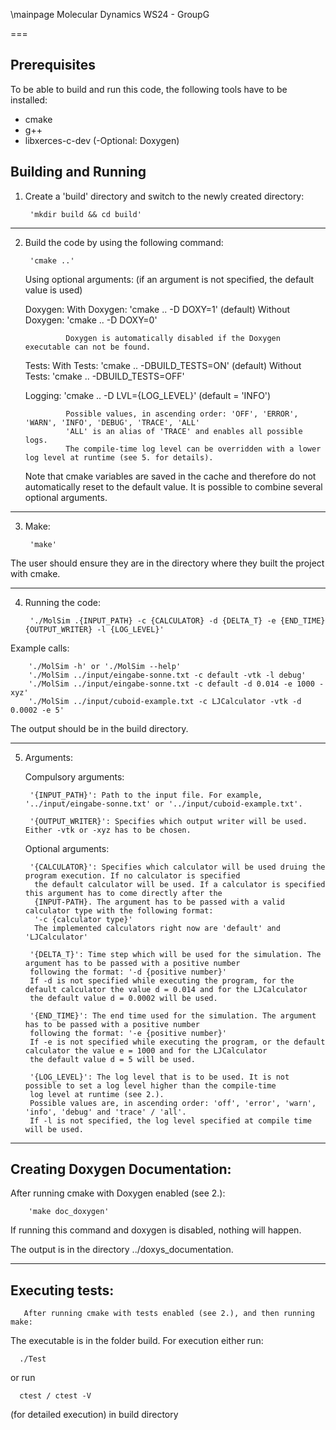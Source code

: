 \mainpage Molecular Dynamics WS24 - GroupG

 
===
## Prerequisites
To be able to build and run this code, the following tools have to be installed:

- cmake
- g++
- libxerces-c-dev
(-Optional: Doxygen)

## Building and Running
1) Create a 'build' directory and switch to the newly created directory:


        'mkdir build && cd build'
---
2) Build the code by using the following command:

        'cmake ..'

    Using optional arguments: (if an argument is not specified, the default value is used)

    Doxygen:    With Doxygen:    'cmake .. -D DOXY=1'   (default)
                Without Doxygen: 'cmake .. -D DOXY=0' 
    
                Doxygen is automatically disabled if the Doxygen executable can not be found.

    Tests:      With Tests:      'cmake ..  -DBUILD_TESTS=ON'   (default)
                Without Tests:   'cmake ..  -DBUILD_TESTS=OFF'

    Logging:    'cmake .. -D LVL={LOG_LEVEL}'           (default = 'INFO')

                Possible values, in ascending order: 'OFF', 'ERROR', 'WARN', 'INFO', 'DEBUG', 'TRACE', 'ALL'
                'ALL' is an alias of 'TRACE' and enables all possible logs.
                The compile-time log level can be overridden with a lower log level at runtime (see 5. for details).

    Note that cmake variables are saved in the cache and therefore do not automatically reset to the default value.
    It is possible to combine several optional arguments.

---
3) Make:

        'make'

The user should ensure they are in the directory where they built the project with cmake.

---
4) Running the code:


        './MolSim .{INPUT_PATH} -c {CALCULATOR} -d {DELTA_T} -e {END_TIME} {OUTPUT_WRITER} -l {LOG_LEVEL}'

Example calls: 

        './MolSim -h' or './MolSim --help'
        './MolSim ../input/eingabe-sonne.txt -c default -vtk -l debug'
        './MolSim ../input/eingabe-sonne.txt -c default -d 0.014 -e 1000 -xyz'
        './MolSim ../input/cuboid-example.txt -c LJCalculator -vtk -d 0.0002 -e 5'

The output should be in the build directory.    
    
---
5) Arguments:

    Compulsory arguments:

        '{INPUT_PATH}': Path to the input file. For example, '../input/eingabe-sonne.txt' or '../input/cuboid-example.txt'.

        '{OUTPUT_WRITER}': Specifies which output writer will be used. Either -vtk or -xyz has to be chosen.

    Optional arguments:

        '{CALCULATOR}': Specifies which calculator will be used druing the program execution. If no calculator is specified
         the default calculator will be used. If a calculator is specified this argument has to come directly after the
         {INPUT-PATH}. The argument has to be passed with a valid calculator type with the following format:
         '-c {calculator type}'
         The implemented calculators right now are 'default' and 'LJCalculator'

        '{DELTA_T}': Time step which will be used for the simulation. The argument has to be passed with a positive number
        following the format: '-d {positive number}'
        If -d is not specified while executing the program, for the default calculator the value d = 0.014 and for the LJCalculator
        the default value d = 0.0002 will be used.

        '{END_TIME}': The end time used for the simulation. The argument has to be passed with a positive number
        following the format: '-e {positive number}'
        If -e is not specified while executing the program, or the default calculator the value e = 1000 and for the LJCalculator
        the default value d = 5 will be used.

        '{LOG_LEVEL}': The log level that is to be used. It is not possible to set a log level higher than the compile-time 
        log level at runtime (see 2.). 
        Possible values are, in ascending order: 'off', 'error', 'warn', 'info', 'debug' and 'trace' / 'all'. 
        If -l is not specified, the log level specified at compile time will be used.

---
## Creating Doxygen Documentation:

After running cmake with Doxygen enabled (see 2.):

        'make doc_doxygen'

If running this command and doxygen is disabled, nothing will happen.

The output is in the directory ../doxys_documentation.

---
## Executing tests:
      
       After running cmake with tests enabled (see 2.), and then running make:

The executable is in the folder build. For execution either run:

      ./Test
or run 

      ctest / ctest -V 
(for detailed execution) in build directory

        
       

